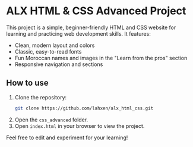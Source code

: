 # ALX HTML & CSS Advanced Project

This project is a simple, beginner-friendly HTML and CSS website for learning and practicing web development skills. It features:

- Clean, modern layout and colors
- Classic, easy-to-read fonts
- Fun Moroccan names and images in the "Learn from the pros" section
- Responsive navigation and sections

## How to use

1. Clone the repository:
   ```bash
   git clone https://github.com/lahxen/alx_html_css.git
   ```
2. Open the `css_advanced` folder.
3. Open `index.html` in your browser to view the project.

Feel free to edit and experiment for your learning!
